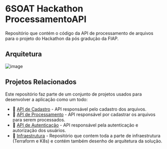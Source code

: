 # 6SOAT Hackathon ProcessamentoAPI
Repositório que contém o código da API de processamento de arquivos para o projeto do Hackathon da pós gradução da FIAP.

## Arquitetura
![image](https://github.com/user-attachments/assets/75f0cce6-2349-468a-9033-c4fe9f3c3b31)

## Projetos Relacionados

Este repositório faz parte de um conjunto de projetos usados para desenvolver a aplicação como um todo:

- 🔗 [API de Cadastro](https://github.com/andersonssilveira96/6SOAT-Hackathon-CadastroAPI) - API responsável pelo cadastro dos arquivos.
- 🔗 [API de Processamento](https://github.com/andersonssilveira96/6SOAT-Hackathon-ProcessamentoAPI) - API responsável por cadastrar os arquivos para serem processados.
- 🔗 [API de Autenticação](https://github.com/andersonssilveira96/6SOAT-Hackathon-AuthAPI) - API responsável pela autenticação e autorização dos usuários.
- 🔗 [Infraestrutura](https://github.com/andersonssilveira96/6SOAT-Hackathon-Infraestructure) - Repositório que contem toda a parte de infraestrutura (Terraform e K8s) e contém também desenho de arquitetura da solução.
